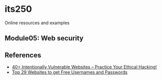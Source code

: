 # its250
Online resources and examples

## Module05: Web security


## References
* [40+ Intentionally Vulnerable Websites – Practice Your Ethical Hacking!](https://bonkersabouttech.com/40-intentionally-vulnerable-websites-to-practice-your-hacking-skills/)
* [Top 29 Websites to get Free Usernames and Passwords](https://techyeverything.com/free-usernames-and-password/)
